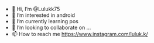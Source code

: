 - 👋 Hi, I’m @Lulukk75
- 👀 I’m interested in android 
- 🌱 I’m currently learning pos
- 💞️ I’m looking to collaborate on ...
- 📫 How to reach me https://www.instagram.com/luluk.k/

<!---
Lulukk75/Lulukk75 is a ✨ special ✨ repository because its `README.md` (this file) appears on your GitHub profile.
You can click the Preview link to take a look at your changes.
--->
